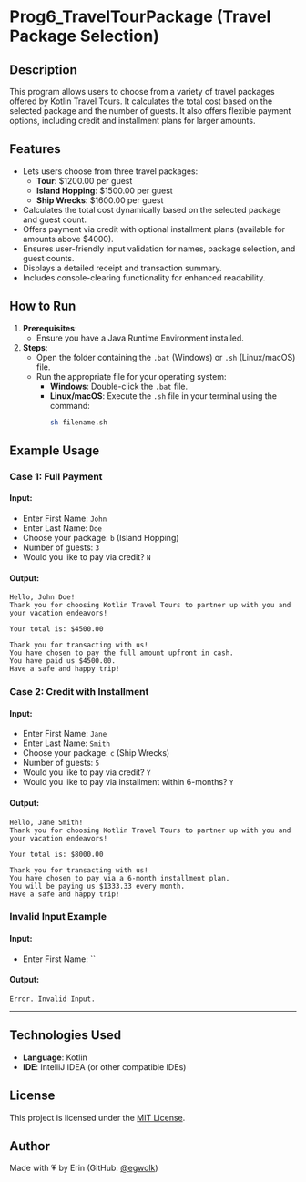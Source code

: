 # **Prog6_TravelTourPackage (Travel Package Selection)**

## **Description**
This program allows users to choose from a variety of travel packages offered by Kotlin Travel Tours. It calculates the total cost based on the selected package and the number of guests. It also offers flexible payment options, including credit and installment plans for larger amounts.

## **Features**
- Lets users choose from three travel packages:
  - **Tour**: $1200.00 per guest
  - **Island Hopping**: $1500.00 per guest
  - **Ship Wrecks**: $1600.00 per guest
- Calculates the total cost dynamically based on the selected package and guest count.
- Offers payment via credit with optional installment plans (available for amounts above $4000).
- Ensures user-friendly input validation for names, package selection, and guest counts.
- Displays a detailed receipt and transaction summary.
- Includes console-clearing functionality for enhanced readability.

## **How to Run**
1. **Prerequisites**:
   - Ensure you have a Java Runtime Environment installed.
2. **Steps**:
   - Open the folder containing the `.bat` (Windows) or `.sh` (Linux/macOS) file.
   - Run the appropriate file for your operating system:
     - **Windows**: Double-click the `.bat` file.
     - **Linux/macOS**: Execute the `.sh` file in your terminal using the command:
       ```bash
       sh filename.sh
       ```

## **Example Usage**
### **Case 1: Full Payment**
#### **Input**:
- Enter First Name: `John`
- Enter Last Name: `Doe`
- Choose your package: `b` (Island Hopping)
- Number of guests: `3`
- Would you like to pay via credit? `N`

#### **Output**:
```plaintext
Hello, John Doe!
Thank you for choosing Kotlin Travel Tours to partner up with you and your vacation endeavors!

Your total is: $4500.00

Thank you for transacting with us!
You have chosen to pay the full amount upfront in cash.
You have paid us $4500.00.
Have a safe and happy trip!
```

### **Case 2: Credit with Installment**
#### **Input**:
- Enter First Name: `Jane`
- Enter Last Name: `Smith`
- Choose your package: `c` (Ship Wrecks)
- Number of guests: `5`
- Would you like to pay via credit? `Y`
- Would you like to pay via installment within 6-months? `Y`
  
#### **Output**:
```plaintext
Hello, Jane Smith!
Thank you for choosing Kotlin Travel Tours to partner up with you and your vacation endeavors!

Your total is: $8000.00

Thank you for transacting with us!
You have chosen to pay via a 6-month installment plan.
You will be paying us $1333.33 every month.
Have a safe and happy trip!
```

### **Invalid Input Example**
#### **Input**:
- Enter First Name: ``

#### **Output**:
```plaintext
Error. Invalid Input.
```

---
## **Technologies Used**
- **Language**: Kotlin
- **IDE**: IntelliJ IDEA (or other compatible IDEs)

## License
This project is licensed under the [MIT License](../../LICENSE).

## **Author**
Made with 💗 by Erin (GitHub: [@egwolk](https://github.com/ewgolk))  

